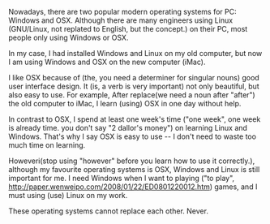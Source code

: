 Nowadays, there are two popular modern operating systems for PC: Windows and OSX. Although there are many engineers using Linux (GNU/Linux, not replated to English, but the concept.) on their PC, most people only using Windows or OSX.

In my case, I had installed Windows and Linux on my old computer, but now I am using Windows and OSX on the new computer (iMac). 

I like OSX because of (the, you need a determiner for singular nouns) good user interface design. It (is, a verb is very important) not only beautiful, but also easy to use. For example, After replace(we need a noun after "after") the old computer to iMac, I learn (using) OSX in one day without help. 

In contrast to OSX, I spend at least one week's time ("one week", one week is already time. you don't say "2 dallor's money") on learning Linux and Windows. That's why I say OSX is easy to use -- I don't need to waste too much time on learning.

Howeveri(stop using "however" before you learn how to use it correctly.), although my favourite operating systems is OSX, Windows and Linux is still important for me. I need Windows when I want to playing ("to play", http://paper.wenweipo.com/2008/01/22/ED0801220012.htm) games, and I must using (use) Linux on my work.

These operating systems cannot replace each other. Never.

